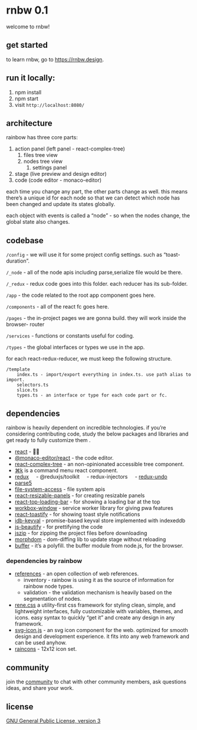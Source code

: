 # rnbw 0.1

welcome to rnbw!

## get started

to learn rnbw, go to https://rnbw.design.

## run it locally:
1. npm install
2. npm start
3. visit `http://localhost:8080/`

## architecture

rainbow has three core parts:
1. action panel (left panel - react-complex-tree)
    1. files tree view
    2. nodes tree view
        1. settings panel
2. stage (live preview and design editor)
3. code (code editor - monaco-editor)

each time you change any part, the other parts change as well. this means there’s a unique id for each node so that we can detect which node has been changed and update its states globally.

each object with events is called a “node” - so when the nodes change, the global state also changes.

## codebase
`/config` - we will use it for some project config settings. such as “toast-duration”.

`/_node` - all of the node apis including parse,serialize file would be there.

`/_redux` - redux code goes into this folder. each reducer has its sub-folder.

`/app` - the code related to the root app component goes here.

`/components` - all of the react fc goes here.

`/pages` - the in-project pages we are gonna build. they will work inside the browser- router

`/services` - functions or constants useful for coding.

`/types` - the global interfaces or types we use in the app.

for each react-redux-reducer, we must keep the following structure.

```
/template
	index.ts - import/export everything in index.ts. use path alias to import.
	selectors.ts
	slice.ts
	types.ts - an interface or type for each code part or fc.
```

## dependencies

rainbow is heavily dependent on incredible technologies. if you’re considering contributing code, study the below packages and libraries and get ready to fully customize them .

- [react](https://github.com/facebook/react) - 💁‍♂️
- [@monaco-editor/react](https://github.com/suren-atoyan/monaco-react) - the code editor.
- [react-complex-tree](https://github.com/lukasbach/react-complex-tree) - an non-opinionated accessible tree component.
- [⌘k](https://github.com/pacocoursey/cmdk) is a command menu react component.
- [redux](https://github.com/reduxjs/redux)
    - @reduxjs/toolkit
    - redux-injectors
    - [redux-undo](https://github.com/omnidan/redux-undo)
- [parse5](https://github.com/inikulin/parse5)
- [file-system-access](https://www.npmjs.com/package/file-system-access) - file system apis
- [react-resizable-panels](https://github.com/bvaughn/react-resizable-panels) - for creating resizable panels
- [react-top-loading-bar](https://github.com/klendi/react-top-loading-bar) - for showing a loading bar at the top
- [workbox-window](https://developer.chrome.com/docs/workbox/) - service worker library for giving pwa features
- [react-toastify](https://www.npmjs.com/package/react-toastify) - for showing toast style notifications
- [idb-keyval](https://www.npmjs.com/package/idb-keyval) - promise-based keyval store implemented with indexeddb
- [js-beautify](https://www.npmjs.com/package/js-beautify) - for prettifying the code
- [jszip](https://stuk.github.io/jszip/) - for zipping the project files before downloading
- [morphdom](https://github.com/patrick-steele-idem/morphdom) - dom-diffing lib to update stage without reloading
- [buffer](https://www.npmjs.com/package/buffer) - it’s a polyfill. the buffer module from node.js, for the browser.

### dependencies by rainbow

- [references](https://github.com/rnbwdev/references) - an open collection of web references.
    - inventory - rainbow is using it as the source of information for rainbow node types.
    - validation - the validation mechanism is heavily based on the segmentation of nodes.
- [rene.css](https://github.com/rnbwdev/rene.css) a utility-first css framework for styling clean, simple, and lightweight interfaces, fully customizable with variables, themes, and icons. easy syntax to quickly “get it” and create any design in any framework.
- [svg-icon.js](https://github.com/rnbwdev/svg-icon.js) - an svg icon component for the web. optimized for smooth design and development experience. it fits into any web framework and can be used anyhow.
- [raincons](https://github.com/rnbwdev/raincons) - 12x12 icon set.

## community

join the [community](https://github.com/orgs/rnbwdev/discussions) to chat with other community members, ask questions ideas, and share your work.

## license
[GNU General Public License, version 3](https://www.gnu.org/licenses/gpl-3.0.en.html)